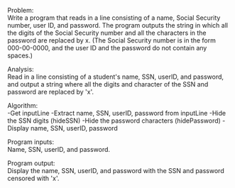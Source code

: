Problem:  
	Write a program that reads in a line consisting of a name, Social Security number, user ID, and password. The program outputs the string in which all the digits of the Social Security number and all the characters in the password are replaced by x. (The Social Security number is in the form 000-00-0000, and the user ID and the password do not contain any spaces.) 
  
Analysis:  
	Read in a line consisting of a student's name, SSN, userID, and password, and output a string where all the digits and character of the SSN and password are replaced by 'x'.
  
  
Algorithm:  
 	-Get inputLine
 	-Extract name, SSN, userID, password from inputLine
 	-Hide the SSN digits (hideSSN)
 	-Hide the password characters (hidePassword)
 	-Display name, SSN, userID, password

   
Program inputs:  
	Name, SSN, userID, and password.

Program output:  
	Display the name, SSN, userID, and password with the SSN and password censored with 'x'.

 